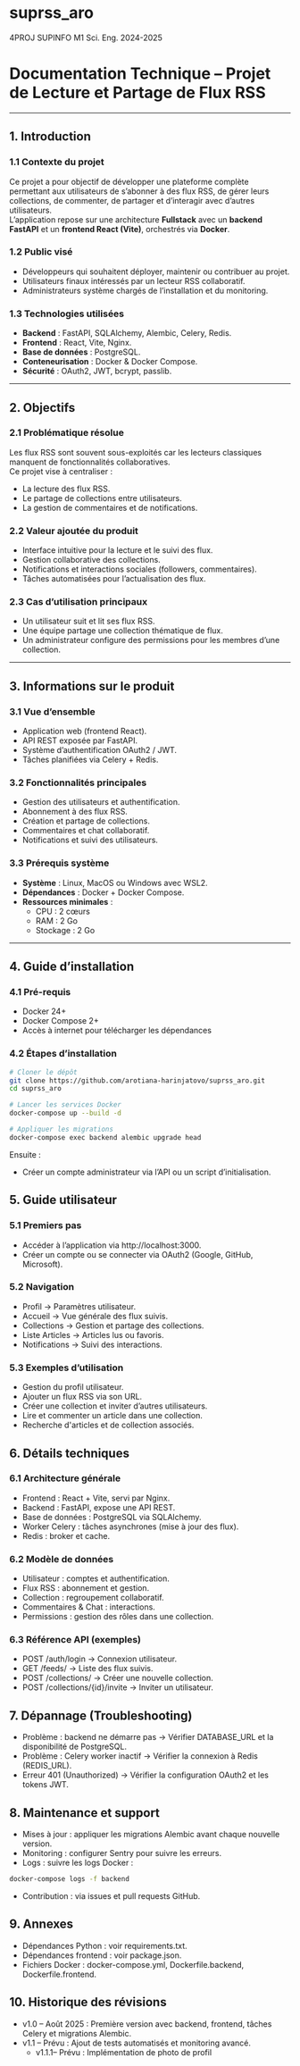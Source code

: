 # suprss_aro
4PROJ SUPINFO M1 Sci. Eng. 2024-2025

# Documentation Technique – Projet de Lecture et Partage de Flux RSS

---

## 1. Introduction

### 1.1 Contexte du projet
Ce projet a pour objectif de développer une plateforme complète permettant aux utilisateurs de s’abonner à des flux RSS, de gérer leurs collections, de commenter, de partager et d’interagir avec d’autres utilisateurs.  
L’application repose sur une architecture **Fullstack** avec un **backend FastAPI** et un **frontend React (Vite)**, orchestrés via **Docker**.

### 1.2 Public visé
- Développeurs qui souhaitent déployer, maintenir ou contribuer au projet.  
- Utilisateurs finaux intéressés par un lecteur RSS collaboratif.  
- Administrateurs système chargés de l’installation et du monitoring.  

### 1.3 Technologies utilisées
- **Backend** : FastAPI, SQLAlchemy, Alembic, Celery, Redis.  
- **Frontend** : React, Vite, Nginx.  
- **Base de données** : PostgreSQL.  
- **Conteneurisation** : Docker & Docker Compose.  
- **Sécurité** : OAuth2, JWT, bcrypt, passlib.  

---

## 2. Objectifs

### 2.1 Problématique résolue
Les flux RSS sont souvent sous-exploités car les lecteurs classiques manquent de fonctionnalités collaboratives.  
Ce projet vise à centraliser :
- La lecture des flux RSS.  
- Le partage de collections entre utilisateurs. 
- La gestion de commentaires et de notifications.  

### 2.2 Valeur ajoutée du produit
- Interface intuitive pour la lecture et le suivi des flux.  
- Gestion collaborative des collections.  
- Notifications et interactions sociales (followers, commentaires).  
- Tâches automatisées pour l’actualisation des flux.  

### 2.3 Cas d’utilisation principaux
- Un utilisateur suit et lit ses flux RSS.  
- Une équipe partage une collection thématique de flux. 
- Un administrateur configure des permissions pour les membres d’une collection.  

---

## 3. Informations sur le produit

### 3.1 Vue d’ensemble
- Application web (frontend React).  
- API REST exposée par FastAPI.  
- Système d’authentification OAuth2 / JWT.  
- Tâches planifiées via Celery + Redis.  

### 3.2 Fonctionnalités principales
- Gestion des utilisateurs et authentification. 
- Abonnement à des flux RSS.  
- Création et partage de collections.  
- Commentaires et chat collaboratif.  
- Notifications et suivi des utilisateurs.  

### 3.3 Prérequis système
- **Système** : Linux, MacOS ou Windows avec WSL2.  
- **Dépendances** : Docker + Docker Compose.  
- **Ressources minimales** :  
  - CPU : 2 cœurs  
  - RAM : 2 Go  
  - Stockage : 2 Go  

---

## 4. Guide d’installation

### 4.1 Pré-requis
- Docker 24+  
- Docker Compose 2+  
- Accès à internet pour télécharger les dépendances  

### 4.2 Étapes d’installation
```bash
# Cloner le dépôt
git clone https://github.com/arotiana-harinjatovo/suprss_aro.git
cd suprss_aro

# Lancer les services Docker
docker-compose up --build -d

# Appliquer les migrations
docker-compose exec backend alembic upgrade head
```
Ensuite :
- Créer un compte administrateur via l’API ou un script d’initialisation.

## 5. Guide utilisateur
### 5.1 Premiers pas

- Accéder à l’application via http://localhost:3000.
- Créer un compte ou se connecter via OAuth2 (Google, GitHub, Microsoft).

### 5.2 Navigation

- Profil → Paramètres utilisateur.
- Accueil → Vue générale des flux suivis.
- Collections → Gestion et partage des collections.
- Liste Articles → Articles lus ou favoris.
- Notifications → Suivi des interactions.

### 5.3 Exemples d’utilisation

- Gestion du profil utilisateur.
- Ajouter un flux RSS via son URL.
- Créer une collection et inviter d’autres utilisateurs.
- Lire et commenter un article dans une collection.
- Recherche d'articles et de collection associés.

## 6. Détails techniques
### 6.1 Architecture générale

- Frontend : React + Vite, servi par Nginx.
- Backend : FastAPI, expose une API REST.
- Base de données : PostgreSQL via SQLAlchemy.
- Worker Celery : tâches asynchrones (mise à jour des flux).
- Redis : broker et cache.

### 6.2 Modèle de données

- Utilisateur : comptes et authentification.
- Flux RSS : abonnement et gestion.
- Collection : regroupement collaboratif.
- Commentaires & Chat : interactions.
- Permissions : gestion des rôles dans une collection.

### 6.3 Référence API (exemples)

- POST /auth/login → Connexion utilisateur.
- GET /feeds/ → Liste des flux suivis.
- POST /collections/ → Créer une nouvelle collection.
- POST /collections/{id}/invite → Inviter un utilisateur.

## 7. Dépannage (Troubleshooting)

- Problème : backend ne démarre pas
→ Vérifier DATABASE_URL et la disponibilité de PostgreSQL.
- Problème : Celery worker inactif
→ Vérifier la connexion à Redis (REDIS_URL).
- Erreur 401 (Unauthorized)
→ Vérifier la configuration OAuth2 et les tokens JWT.

## 8. Maintenance et support

- Mises à jour : appliquer les migrations Alembic avant chaque nouvelle version.
- Monitoring : configurer Sentry pour suivre les erreurs.
- Logs : suivre les logs Docker :
```bash
docker-compose logs -f backend
```
- Contribution : via issues et pull requests GitHub.

## 9. Annexes

- Dépendances Python : voir requirements.txt.
- Dépendances frontend : voir package.json.
- Fichiers Docker : docker-compose.yml, Dockerfile.backend, Dockerfile.frontend.

## 10. Historique des révisions

- v1.0 – Août 2025 : Première version avec backend, frontend, tâches Celery et migrations Alembic.
- v1.1 – Prévu : Ajout de tests automatisés et monitoring avancé.
    - v1.1.1– Prévu : Implémentation de photo de profil